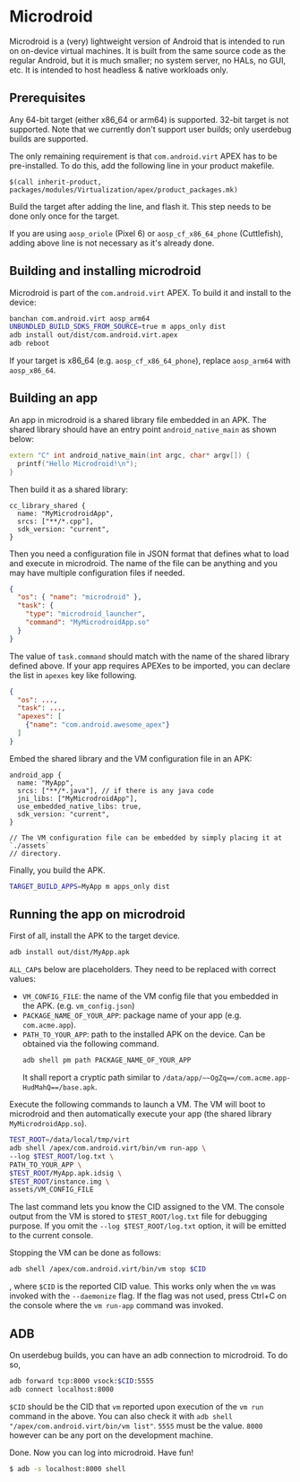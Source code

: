 # Microdroid

Microdroid is a (very) lightweight version of Android that is intended to run on
on-device virtual machines. It is built from the same source code as the regular
Android, but it is much smaller; no system server, no HALs, no GUI, etc. It is
intended to host headless & native workloads only.

## Prerequisites

Any 64-bit target (either x86_64 or arm64) is supported. 32-bit target is not
supported. Note that we currently don't support user builds; only userdebug
builds are supported.

The only remaining requirement is that `com.android.virt` APEX has to be
pre-installed. To do this, add the following line in your product makefile.

```make
$(call inherit-product, packages/modules/Virtualization/apex/product_packages.mk)
```

Build the target after adding the line, and flash it. This step needs to be done
only once for the target.

If you are using `aosp_oriole` (Pixel 6) or `aosp_cf_x86_64_phone` (Cuttlefish),
adding above line is not necessary as it's already done.

## Building and installing microdroid

Microdroid is part of the `com.android.virt` APEX. To build it and install to
the device:

```sh
banchan com.android.virt aosp_arm64
UNBUNDLED_BUILD_SDKS_FROM_SOURCE=true m apps_only dist
adb install out/dist/com.android.virt.apex
adb reboot
```

If your target is x86_64 (e.g. `aosp_cf_x86_64_phone`), replace `aosp_arm64`
with `aosp_x86_64`.

## Building an app

An app in microdroid is a shared library file embedded in an APK. The shared
library should have an entry point `android_native_main` as shown below:

```C++
extern "C" int android_native_main(int argc, char* argv[]) {
  printf("Hello Microdroid!\n");
}
```

Then build it as a shared library:

```
cc_library_shared {
  name: "MyMicrodroidApp",
  srcs: ["**/*.cpp"],
  sdk_version: "current",
}
```

Then you need a configuration file in JSON format that defines what to load and
execute in microdroid. The name of the file can be anything and you may have
multiple configuration files if needed.

```json
{
  "os": { "name": "microdroid" },
  "task": {
    "type": "microdroid_launcher",
    "command": "MyMicrodroidApp.so"
  }
}
```

The value of `task.command` should match with the name of the shared library
defined above. If your app requires APEXes to be imported, you can declare the
list in `apexes` key like following.

```json
{
  "os": ...,
  "task": ...,
  "apexes": [
    {"name": "com.android.awesome_apex"}
  ]
}
```

Embed the shared library and the VM configuration file in an APK:

```
android_app {
  name: "MyApp",
  srcs: ["**/*.java"], // if there is any java code
  jni_libs: ["MyMicrodroidApp"],
  use_embedded_native_libs: true,
  sdk_version: "current",
}

// The VM configuration file can be embedded by simply placing it at `./assets`
// directory.
```

Finally, you build the APK.

```sh
TARGET_BUILD_APPS=MyApp m apps_only dist
```

## Running the app on microdroid

First of all, install the APK to the target device.

```sh
adb install out/dist/MyApp.apk
```

`ALL_CAP`s below are placeholders. They need to be replaced with correct
values:

* `VM_CONFIG_FILE`: the name of the VM config file that you embedded in the APK.
  (e.g. `vm_config.json`)
* `PACKAGE_NAME_OF_YOUR_APP`: package name of your app (e.g. `com.acme.app`).
* `PATH_TO_YOUR_APP`: path to the installed APK on the device. Can be obtained
  via the following command.
  ```sh
  adb shell pm path PACKAGE_NAME_OF_YOUR_APP
  ```
  It shall report a cryptic path similar to `/data/app/~~OgZq==/com.acme.app-HudMahQ==/base.apk`.

Execute the following commands to launch a VM. The VM will boot to microdroid
and then automatically execute your app (the shared library
`MyMicrodroidApp.so`).

```sh
TEST_ROOT=/data/local/tmp/virt
adb shell /apex/com.android.virt/bin/vm run-app \
--log $TEST_ROOT/log.txt \
PATH_TO_YOUR_APP \
$TEST_ROOT/MyApp.apk.idsig \
$TEST_ROOT/instance.img \
assets/VM_CONFIG_FILE
```

The last command lets you know the CID assigned to the VM. The console output
from the VM is stored to `$TEST_ROOT/log.txt` file for debugging purpose. If you
omit the `--log $TEST_ROOT/log.txt` option, it will be emitted to the current
console.

Stopping the VM can be done as follows:

```sh
adb shell /apex/com.android.virt/bin/vm stop $CID
```

, where `$CID` is the reported CID value. This works only when the `vm` was
invoked with the `--daemonize` flag. If the flag was not used, press Ctrl+C on
the console where the `vm run-app` command was invoked.

## ADB

On userdebug builds, you can have an adb connection to microdroid. To do so,

```sh
adb forward tcp:8000 vsock:$CID:5555
adb connect localhost:8000
```

`$CID` should be the CID that `vm` reported upon execution of the `vm run`
command in the above. You can also check it with
`adb shell "/apex/com.android.virt/bin/vm list"`. `5555` must be the value.
`8000` however can be any port on the development machine.

Done. Now you can log into microdroid. Have fun!

```sh
$ adb -s localhost:8000 shell
```

